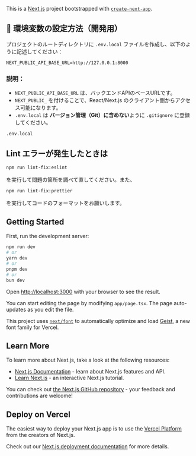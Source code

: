 This is a [Next.js](https://nextjs.org) project bootstrapped with [`create-next-app`](https://nextjs.org/docs/app/api-reference/cli/create-next-app).

## 🔧 環境変数の設定方法（開発用）

プロジェクトのルートディレクトリに `.env.local` ファイルを作成し、以下のように記述してください：

```env
NEXT_PUBLIC_API_BASE_URL=http://127.0.0.1:8000
```

### 説明：

- `NEXT_PUBLIC_API_BASE_URL` は、バックエンドAPIのベースURLです。
- `NEXT_PUBLIC_` を付けることで、React/Next.js のクライアント側からアクセス可能になります。
- `.env.local` は **バージョン管理（Git）に含めない**ように `.gitignore` に登録してください。

```gitignore
.env.local
```

## Lint エラーが発生したときは

```sh
npm run lint-fix:eslint
```

を実行して問題の箇所を調べて直してください。また、

```sh
npm run lint-fix:prettier
```

を実行してコードのフォーマットをお願いします。

## Getting Started

First, run the development server:

```bash
npm run dev
# or
yarn dev
# or
pnpm dev
# or
bun dev
```

Open [http://localhost:3000](http://localhost:3000) with your browser to see the result.

You can start editing the page by modifying `app/page.tsx`. The page auto-updates as you edit the file.

This project uses [`next/font`](https://nextjs.org/docs/app/building-your-application/optimizing/fonts) to automatically optimize and load [Geist](https://vercel.com/font), a new font family for Vercel.

## Learn More

To learn more about Next.js, take a look at the following resources:

- [Next.js Documentation](https://nextjs.org/docs) - learn about Next.js features and API.
- [Learn Next.js](https://nextjs.org/learn) - an interactive Next.js tutorial.

You can check out [the Next.js GitHub repository](https://github.com/vercel/next.js) - your feedback and contributions are welcome!

## Deploy on Vercel

The easiest way to deploy your Next.js app is to use the [Vercel Platform](https://vercel.com/new?utm_medium=default-template&filter=next.js&utm_source=create-next-app&utm_campaign=create-next-app-readme) from the creators of Next.js.

Check out our [Next.js deployment documentation](https://nextjs.org/docs/app/building-your-application/deploying) for more details.
